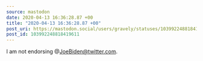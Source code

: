```yaml
---
source: mastodon
date: 2020-04-13 16:36:28.87 +00
title: "2020-04-13 16:36:28.87 +00"
post_uri: https://mastodon.social/users/gravely/statuses/103992248818419611
post_id: 103992248818419611
---
```

I am not endorsing @JoeBiden@twitter.com.


